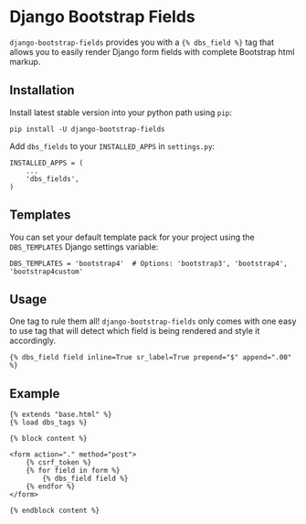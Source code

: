 # Django Bootstrap Fields

`django-bootstrap-fields` provides you with a `{% dbs_field %}` tag that allows you to easily render Django form fields with complete Bootstrap html markup.

## Installation

Install latest stable version into your python path using `pip`:

~~~~
pip install -U django-bootstrap-fields
~~~~

Add `dbs_fields` to your `INSTALLED_APPS` in `settings.py`:

~~~~
INSTALLED_APPS = (
    ...
    'dbs_fields',
)
~~~~

## Templates

You can set your default template pack for your project using the `DBS_TEMPLATES` Django settings variable:

~~~~
DBS_TEMPLATES = 'bootstrap4'  # Options: 'bootstrap3', 'bootstrap4', 'bootstrap4custom'
~~~~

## Usage

One tag to rule them all! `django-bootstrap-fields` only comes with one easy to use tag that will detect which field is being rendered and style it accordingly.

~~~~
{% dbs_field field inline=True sr_label=True prepend="$" append=".00" %}
~~~~

## Example

~~~~
{% extends "base.html" %}
{% load dbs_tags %}

{% block content %}

<form action="." method="post">
    {% csrf_token %}
    {% for field in form %}
        {% dbs_field field %}
    {% endfor %}
</form>

{% endblock content %}

